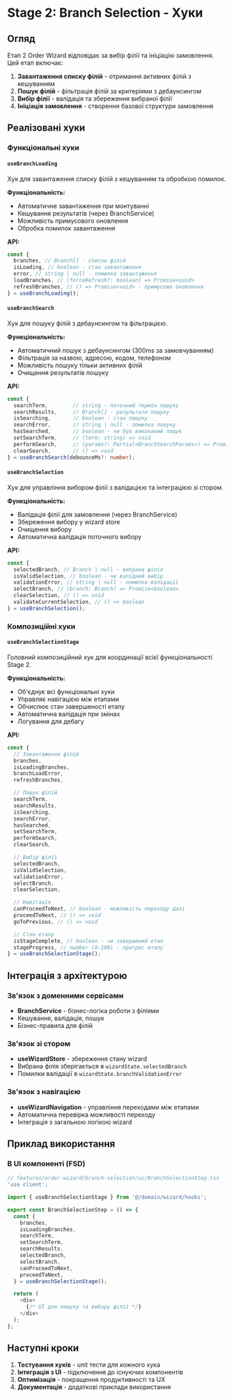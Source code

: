 # Stage 2: Branch Selection - Хуки

## Огляд

Етап 2 Order Wizard відповідає за вибір філії та ініціацію замовлення. Цей етап включає:

1. **Завантаження списку філій** - отримання активних філій з кешуванням
2. **Пошук філій** - фільтрація філій за критеріями з дебаунсингом
3. **Вибір філії** - валідація та збереження вибраної філії
4. **Ініціація замовлення** - створення базової структури замовлення

## Реалізовані хуки

### Функціональні хуки

#### `useBranchLoading`

Хук для завантаження списку філій з кешуванням та обробкою помилок.

**Функціональність:**

- Автоматичне завантаження при монтуванні
- Кешування результатів (через BranchService)
- Можливість примусового оновлення
- Обробка помилок завантаження

**API:**

```typescript
const {
  branches, // Branch[] - список філій
  isLoading, // boolean - стан завантаження
  error, // string | null - помилка завантаження
  loadBranches, // (forceRefresh?: boolean) => Promise<void>
  refreshBranches, // () => Promise<void> - примусове оновлення
} = useBranchLoading();
```

#### `useBranchSearch`

Хук для пошуку філій з дебаунсингом та фільтрацією.

**Функціональність:**

- Автоматичний пошук з дебаунсингом (300ms за замовчуванням)
- Фільтрація за назвою, адресою, кодом, телефоном
- Можливість пошуку тільки активних філій
- Очищення результатів пошуку

**API:**

```typescript
const {
  searchTerm,        // string - поточний термін пошуку
  searchResults,     // Branch[] - результати пошуку
  isSearching,       // boolean - стан пошуку
  searchError,       // string | null - помилка пошуку
  hasSearched,       // boolean - чи був виконаний пошук
  setSearchTerm,     // (term: string) => void
  performSearch,     // (params?: Partial<BranchSearchParams>) => Promise<void>
  clearSearch,       // () => void
} = useBranchSearch(debounceMs?: number);
```

#### `useBranchSelection`

Хук для управління вибором філії з валідацією та інтеграцією зі стором.

**Функціональність:**

- Валідація філії для замовлення (через BranchService)
- Збереження вибору у wizard store
- Очищення вибору
- Автоматична валідація поточного вибору

**API:**

```typescript
const {
  selectedBranch, // Branch | null - вибрана філія
  isValidSelection, // boolean - чи валідний вибір
  validationError, // string | null - помилка валідації
  selectBranch, // (branch: Branch) => Promise<boolean>
  clearSelection, // () => void
  validateCurrentSelection, // () => boolean
} = useBranchSelection();
```

### Композиційні хуки

#### `useBranchSelectionStage`

Головний композиційний хук для координації всієї функціональності Stage 2.

**Функціональність:**

- Об'єднує всі функціональні хуки
- Управляє навігацією між етапами
- Обчислює стан завершеності етапу
- Автоматична валідація при змінах
- Логування для дебагу

**API:**

```typescript
const {
  // Завантаження філій
  branches,
  isLoadingBranches,
  branchLoadError,
  refreshBranches,

  // Пошук філій
  searchTerm,
  searchResults,
  isSearching,
  searchError,
  hasSearched,
  setSearchTerm,
  performSearch,
  clearSearch,

  // Вибір філії
  selectedBranch,
  isValidSelection,
  validationError,
  selectBranch,
  clearSelection,

  // Навігація
  canProceedToNext, // boolean - можливість переходу далі
  proceedToNext, // () => void
  goToPrevious, // () => void

  // Стан етапу
  isStageComplete, // boolean - чи завершений етап
  stageProgress, // number (0-100) - прогрес етапу
} = useBranchSelectionStage();
```

## Інтеграція з архітектурою

### Зв'язок з доменними сервісами

- **BranchService** - бізнес-логіка роботи з філіями
- Кешування, валідація, пошук
- Бізнес-правила для філій

### Зв'язок зі стором

- **useWizardStore** - збереження стану wizard
- Вибрана філія зберігається в `wizardState.selectedBranch`
- Помилки валідації в `wizardState.branchValidationError`

### Зв'язок з навігацією

- **useWizardNavigation** - управління переходами між етапами
- Автоматична перевірка можливості переходу
- Інтеграція з загальною логікою wizard

## Приклад використання

### В UI компоненті (FSD)

```typescript
// features/order-wizard/branch-selection/ui/BranchSelectionStep.tsx
'use client';

import { useBranchSelectionStage } from '@/domain/wizard/hooks';

export const BranchSelectionStep = () => {
  const {
    branches,
    isLoadingBranches,
    searchTerm,
    setSearchTerm,
    searchResults,
    selectedBranch,
    selectBranch,
    canProceedToNext,
    proceedToNext,
  } = useBranchSelectionStage();

  return (
    <div>
      {/* UI для пошуку та вибору філії */}
    </div>
  );
};
```

## Наступні кроки

1. **Тестування хуків** - unit тести для кожного хука
2. **Інтеграція з UI** - підключення до існуючих компонентів
3. **Оптимізація** - покращення продуктивності та UX
4. **Документація** - додаткові приклади використання
